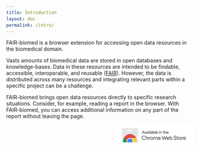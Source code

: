 ```yaml
---
title: Introduction
layout: doc
permalink: /intro/
---
```



FAIR-biomed is a browser extension for accessing open data resources in the biomedical domain. 

Vasts amounts of biomedical data are stored in open databases and knowledge-bases. Data in these resources are intended to be findable, accessible, interoperable, and reusable ([FAIR](https://www.nature.com/articles/sdata201618)). However, the data is distributed across many resources and integrating relevant parts within a specific project can be a challenge.

FAIR-biomed brings open data resources directly to specific research situations. Consider, for example, reading a report in the browser. With FAIR-biomed, you can access additional information on any part of the report without leaving the page.

<a href="https://chrome.google.com/webstore/detail/fair-biomed/kaacnnmpcdbebmkbcddpckgpgphhcdhn"><img align="right" src="../images/ChromeWebStore_Badge_v2_206x58.png"></a>
